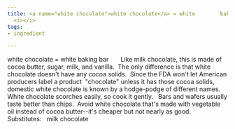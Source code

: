 ```yaml
---
title: <a name="white chocolate">white chocolate</a> = white        baking bar   
  <i></i>
tags:
- ingredient

---
```

white chocolate = white baking bar       Like milk chocolate, this is made of cocoa butter, sugar, milk, and vanilla.  The only difference is that white chocolate doesn't have any cocoa solids.  Since the FDA won't let American producers label a product  "chocolate" unless it has those cocoa solids, domestic white chocolate is known by a hodge-podge of different names.  White chocolate scorches easily, so cook it gently.   Bars and wafers usually taste better than chips.  Avoid white chocolate that's made with vegetable oil instead of cocoa butter--it's cheaper but not nearly as good.     Substitutes:   milk chocolate
